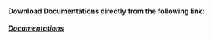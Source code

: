 #### Download Documentations directly from the following link:

***[Documentations](https://www.bijansayyafzadeh.com/OpenSees/BraineryWizTCL/Documentations.zip)***

